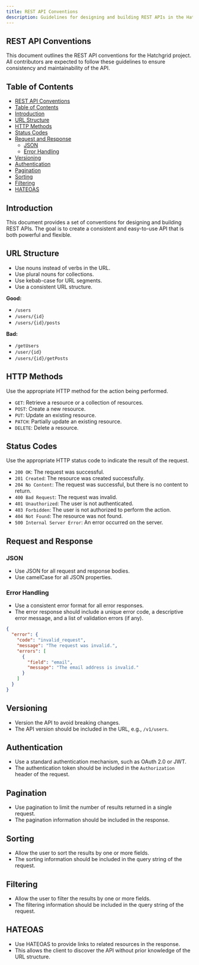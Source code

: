 ```yaml
---
title: REST API Conventions
description: Guidelines for designing and building REST APIs in the Hatchgrid project.
---
```

## REST API Conventions

This document outlines the REST API conventions for the Hatchgrid project. All contributors are expected to follow these guidelines to ensure consistency and maintainability of the API.

## Table of Contents

- [REST API Conventions](#rest-api-conventions)
- [Table of Contents](#table-of-contents)
- [Introduction](#introduction)
- [URL Structure](#url-structure)
- [HTTP Methods](#http-methods)
- [Status Codes](#status-codes)
- [Request and Response](#request-and-response)
  - [JSON](#json)
  - [Error Handling](#error-handling)
- [Versioning](#versioning)
- [Authentication](#authentication)
- [Pagination](#pagination)
- [Sorting](#sorting)
- [Filtering](#filtering)
- [HATEOAS](#hateoas)

## Introduction

This document provides a set of conventions for designing and building REST APIs. The goal is to create a consistent and easy-to-use API that is both powerful and flexible.

## URL Structure

- Use nouns instead of verbs in the URL.
- Use plural nouns for collections.
- Use kebab-case for URL segments.
- Use a consistent URL structure.

**Good:**

- `/users`
- `/users/{id}`
- `/users/{id}/posts`

**Bad:**

- `/getUsers`
- `/user/{id}`
- `/users/{id}/getPosts`

## HTTP Methods

Use the appropriate HTTP method for the action being performed.

- `GET`: Retrieve a resource or a collection of resources.
- `POST`: Create a new resource.
- `PUT`: Update an existing resource.
- `PATCH`: Partially update an existing resource.
- `DELETE`: Delete a resource.

## Status Codes

Use the appropriate HTTP status code to indicate the result of the request.

- `200 OK`: The request was successful.
- `201 Created`: The resource was created successfully.
- `204 No Content`: The request was successful, but there is no content to return.
- `400 Bad Request`: The request was invalid.
- `401 Unauthorized`: The user is not authenticated.
- `403 Forbidden`: The user is not authorized to perform the action.
- `404 Not Found`: The resource was not found.
- `500 Internal Server Error`: An error occurred on the server.

## Request and Response

### JSON

- Use JSON for all request and response bodies.
- Use camelCase for all JSON properties.

### Error Handling

- Use a consistent error format for all error responses.
- The error response should include a unique error code, a descriptive error message, and a list of validation errors (if any).

```json
{
  "error": {
    "code": "invalid_request",
    "message": "The request was invalid.",
    "errors": [
      {
        "field": "email",
        "message": "The email address is invalid."
      }
    ]
  }
}
```

## Versioning

- Version the API to avoid breaking changes.
- The API version should be included in the URL, e.g., `/v1/users`.

## Authentication

- Use a standard authentication mechanism, such as OAuth 2.0 or JWT.
- The authentication token should be included in the `Authorization` header of the request.

## Pagination

- Use pagination to limit the number of results returned in a single request.
- The pagination information should be included in the response.

## Sorting

- Allow the user to sort the results by one or more fields.
- The sorting information should be included in the query string of the request.

## Filtering

- Allow the user to filter the results by one or more fields.
- The filtering information should be included in the query string of the request.

## HATEOAS

- Use HATEOAS to provide links to related resources in the response.
- This allows the client to discover the API without prior knowledge of the URL structure.
